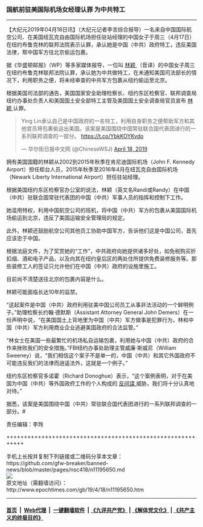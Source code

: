 ### 国航前驻美国际机场女经理认罪 为中共特工
------------------------

<p>
 【大纪元2019年04月18日讯】（大纪元记者李言综合报导）一名来自中国国际航空公司、在美国纽瓦克自由国际机场担任驻站经理的中国女子于周三（4月17日）在纽约布鲁克林的联邦法院表示认罪，承认她是中国（中共）政府特工，违反美国法律，帮中国军方往北京偷运包裹。
</p>
<p>
 据《华盛顿邮报》（WP）等多家媒体报导，一位叫
 <a href="http://www.epochtimes.com/gb/tag/%E6%9E%97%E9%A2%96.html">
  林颖
 </a>
 （音译）的中国女子周三在纽约布鲁克林联邦法院认罪，承认她为中共做特工，在未通知美国司法部长的情况下，利用职务之便，将未经审查的中共军方包裹从纽约偷运至北京。
</p>
<p>
 根据美国司法部的通告，美国国家安全助理检察长、纽约东区检察官、联邦调查局纽约办事处负责人和美国国土安全部特工主管及美国国土安全调查局官员宣布
 <a href="http://www.epochtimes.com/gb/tag/%E6%9E%97%E9%A2%96.html">
  林颖
 </a>
 认罪。
</p>
<p>
</p>
<blockquote class="twitter-tweet" data-lang="en">
 <p dir="ltr" lang="zh">
  Ying Lin承认自己是中国政府的一名特工，利用自身职务之便帮助军方和其他官员将包裹偷运出美国。该案是美国围绕中国常驻联合国代表团进行的一系列联邦调查的一部分。
  <a href="https://t.co/YbkKOYKvdo">
   https://t.co/YbkKOYKvdo
  </a>
 </p>
 <p>
  — 华尔街日报中文网 (@ChineseWSJ)
  <a href="https://twitter.com/ChineseWSJ/status/1118725593154183169?ref_src=twsrc%5Etfw">
   April 18, 2019
  </a>
 </p>
</blockquote>
<p>
 <p>
  拥有美国国籍的林颖从2002到2015年秋季在肯尼迪国际机场（John F. Kennedy Airport）担任柜台人员，2015年秋季至2016年4月在纽瓦克自由国际机场（Newark Liberty International Airport）担任驻站经理。
 </p>
 <p>
  根据美国纽约东区检察官办公室的说法，林颖（英文名Randi或Randy）在中国（中共）驻联合国常驻代表团的中国（中共）军事人员的指挥和控制下工作。
 </p>
 <p>
  她滥用特权，利用中国航空公司的班机，将中国（中共）军方的包裹从美国国际机场偷运到北京，违反了美国运输安全管理局的规定。
 </p>
 <p>
  此外，林颖还鼓励航空公司其他员工协助中国军方，告诉他们这是中国公司，首先应该忠于中国。
 </p>
 <p>
  根据法庭文件，为了奖赏她的“工作”，中共政府向她提供诸多好处，如免税购买折扣烟、酒和电子产品，以及向其在纽约皇后区的两处住所提供免费装修服务等。那些装修工人的签证只允许他们在中国（中共）政府的设施里施工。
 </p>
 <p>
  目前尚不清楚送往北京的包裹内容是什么。
 </p>
 <p>
  林颖可能面临长达10年的监禁。
 </p>
 <p>
  “这起案件是中国（中共）政府利用驻美中国公司员工从事非法活动的一个鲜明例子。”助理检察长约翰‧德默斯（Assistant Attorney General John Demers）在一份声明中说，“在美国国土上背地里为中国（中共）军方做事是犯罪行为，林和中国（中共）军方利用商业企业逃避美国政府的合法监管。”
 </p>
 <p>
  “林女士在美国一些最繁忙的机场私自运输包裹，利用她与中国（中共）政府的合作来挫败我们的安全措施。”FBI纽约办事处助理主管威廉‧斯威尼（William Sweeney）说，“我们相信这个案子不是单一的，中国（中共）和其它外国政府不可能违反我们的法律而逍遥法外，这就是一个例子。”
 </p>
 <p>
  纽约东区检察官多诺霍（Richard Donoghue）表示，“这个案例表明，对于在美国为中国（中共）等外国政府工作的个人构成的
  <a href="http://www.epochtimes.com/gb/tag/%E5%8F%8D%E9%97%B4%E8%B0%8D.html">
   反间谍
  </a>
  威胁，我们将十分认真地对待。”
 </p>
 <p>
  据悉，该案是美国围绕中国（中共）常驻联合国代表团进行的一系列联邦调查的一部分。#
 </p>
 <p>
  责任编辑：李玲
 </p>
</p>
+++++++++++++++++++++++++++++++++++++++++++++++++++++++++++<br/><br/>
手机上长按并复制下列链接或二维码分享本文章：<br/>
https://github.com/gfw-breaker/banned-news/blob/master/pages/nsc418/n11195650.md <br/>
<a href='https://github.com/gfw-breaker/banned-news/blob/master/pages/nsc418/n11195650.md'><img src='https://github.com/gfw-breaker/banned-news/blob/master/pages/nsc418/n11195650.md.png'/></a> <br/>
原文地址（需翻墙访问）：http://www.epochtimes.com/gb/19/4/18/n11195650.htm


------------------------
#### [首页](https://github.com/gfw-breaker/banned-news/blob/master/README.md) &nbsp;|&nbsp; [Web代理](https://github.com/labour-camp/helloworld) &nbsp;|&nbsp; [一键翻墙软件](https://github.com/gfw-breaker/nogfw/blob/master/README.md) &nbsp;| [《九评共产党》](https://github.com/gfw-breaker/9ping.md/blob/master/README.md#九评之一评共产党是什么) | [《解体党文化》](https://github.com/gfw-breaker/jtdwh.md/blob/master/README.md) | [《共产主义的终极目的》](https://github.com/gfw-breaker/gczydzjmd.md/blob/master/README.md)

